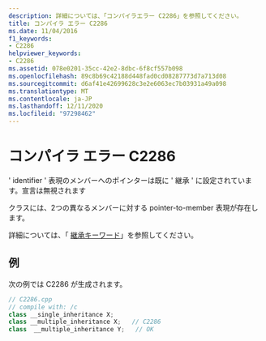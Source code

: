 ```yaml
---
description: 詳細については、「コンパイラエラー C2286」を参照してください。
title: コンパイラ エラー C2286
ms.date: 11/04/2016
f1_keywords:
- C2286
helpviewer_keywords:
- C2286
ms.assetid: 078e0201-35cc-42e2-8dbc-6f8cf557b098
ms.openlocfilehash: 89c8b69c42188d448fad0cd08287773d7a713d08
ms.sourcegitcommit: d6af41e42699628c3e2e6063ec7b03931a49a098
ms.translationtype: MT
ms.contentlocale: ja-JP
ms.lasthandoff: 12/11/2020
ms.locfileid: "97298462"
---
```

# <a name="compiler-error-c2286"></a>コンパイラ エラー C2286

' identifier ' 表現のメンバーへのポインターは既に ' 継承 ' に設定されています。宣言は無視されます

クラスには、2つの異なるメンバーに対する pointer-to-member 表現が存在します。

詳細については、「 [継承キーワード](../../cpp/inheritance-keywords.md)」を参照してください。

## <a name="example"></a>例

次の例では C2286 が生成されます。

```cpp
// C2286.cpp
// compile with: /c
class __single_inheritance X;
class __multiple_inheritance X;   // C2286
class  __multiple_inheritance Y;   // OK
```
